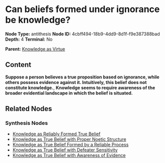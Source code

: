 # Can beliefs formed under ignorance be knowledge?

**Node Type:** antithesis
**Node ID:** 4cbff494-18b9-4dd9-8d1f-f9e387388bad
**Depth:** 4
**Terminal:** No

**Parent:** [Knowledge as Virtue](knowledge-as-virtue-synthesis-1301e48e-6f09-400b-874b-03aac2b442b6.md)

## Content

**Suppose a person believes a true proposition based on ignorance, while others possess evidence against it. Intuitively, this belief does not constitute knowledge.**, **Knowledge seems to require awareness of the broader evidential landscape in which the belief is situated.**

## Related Nodes

### Synthesis Nodes

- [Knowledge as Reliably Formed True Belief](knowledge-as-reliably-formed-true-belief-synthesis-8c5afd91-3ef3-4626-a3b6-7fef8cc400ba.md)
- [Knowledge as True Belief with Proper Noetic Structure](knowledge-as-true-belief-with-proper-noetic-structure-synthesis-2f16f05b-ffd3-4678-9f01-727e977486c0.md)
- [Knowledge as True Belief Formed by a Reliable Process](knowledge-as-true-belief-formed-by-a-reliable-process-synthesis-6b203dd2-772c-4843-9208-fc5e5e6d5202.md)
- [Knowledge as True Belief with Defeater Sensitivity](knowledge-as-true-belief-with-defeater-sensitivity-synthesis-6979ec1d-0f2e-48bd-abfa-e782c084612c.md)
- [Knowledge as True Belief with Awareness of Evidence](knowledge-as-true-belief-with-awareness-of-evidence-synthesis-8c5de50c-d7c3-403d-81ff-80863d4da526.md)

